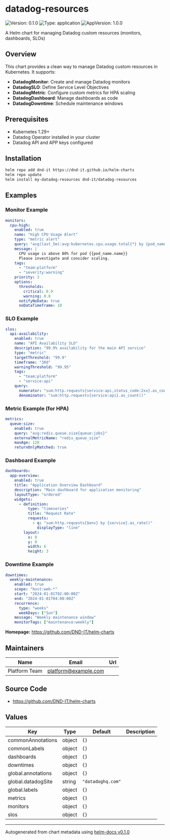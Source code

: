 # datadog-resources

![Version: 0.1.0](https://img.shields.io/badge/Version-0.1.0-informational?style=flat-square) ![Type: application](https://img.shields.io/badge/Type-application-informational?style=flat-square) ![AppVersion: 1.0.0](https://img.shields.io/badge/AppVersion-1.0.0-informational?style=flat-square)

A Helm chart for managing Datadog custom resources (monitors, dashboards, SLOs)

## Overview

This chart provides a clean way to manage Datadog custom resources in Kubernetes. It supports:

- **DatadogMonitor**: Create and manage Datadog monitors
- **DatadogSLO**: Define Service Level Objectives
- **DatadogMetric**: Configure custom metrics for HPA scaling
- **DatadogDashboard**: Manage dashboards as code
- **DatadogDowntime**: Schedule maintenance windows

## Prerequisites

- Kubernetes 1.29+
- Datadog Operator installed in your cluster
- Datadog API and APP keys configured

## Installation

```bash
helm repo add dnd-it https://dnd-it.github.io/helm-charts
helm repo update
helm install my-datadog-resources dnd-it/datadog-resources
```

## Examples

### Monitor Example

```yaml
monitors:
  cpu-high:
    enabled: true
    name: "High CPU Usage Alert"
    type: "metric alert"
    query: "avg(last_5m):avg:kubernetes.cpu.usage.total{*} by {pod_name} > 0.8"
    message: |
      CPU usage is above 80% for pod {{pod_name.name}}
      Please investigate and consider scaling.
    tags:
      - "team:platform"
      - "severity:warning"
    priority: 3
    options:
      thresholds:
        critical: 0.9
        warning: 0.8
      notifyNoData: true
      noDataTimeframe: 10
```

### SLO Example

```yaml
slos:
  api-availability:
    enabled: true
    name: "API Availability SLO"
    description: "99.9% availability for the main API service"
    type: "metric"
    targetThreshold: "99.9"
    timeframe: "30d"
    warningThreshold: "99.95"
    tags:
      - "team:platform"
      - "service:api"
    query:
      numerator: "sum:http.requests{service:api,status_code:2xx}.as_count()"
      denominator: "sum:http.requests{service:api}.as_count()"
```

### Metric Example (for HPA)

```yaml
metrics:
  queue-size:
    enabled: true
    query: "avg:redis.queue.size{queue:jobs}"
    externalMetricName: "redis_queue_size"
    maxAge: 120
    returnOnlyMatched: true
```

### Dashboard Example

```yaml
dashboards:
  app-overview:
    enabled: true
    title: "Application Overview Dashboard"
    description: "Main dashboard for application monitoring"
    layoutType: "ordered"
    widgets:
      - definition:
          type: "timeseries"
          title: "Request Rate"
          requests:
            - q: "sum:http.requests{$env} by {service}.as_rate()"
              displayType: "line"
        layout:
          x: 0
          y: 0
          width: 6
          height: 3
```

### Downtime Example

```yaml
downtimes:
  weekly-maintenance:
    enabled: true
    scope: "host:web-*"
    start: "2024-01-01T02:00:00Z"
    end: "2024-01-01T04:00:00Z"
    recurrence:
      type: "weeks"
      weekDays: ["Sun"]
    message: "Weekly maintenance window"
    monitorTags: ["maintenance:weekly"]
```

**Homepage:** <https://github.com/DND-IT/helm-charts>

## Maintainers

| Name | Email | Url |
| ---- | ------ | --- |
| Platform Team | <platform@example.com> |  |

## Source Code

* <https://github.com/DND-IT/helm-charts>

## Values

| Key | Type | Default | Description |
|-----|------|---------|-------------|
| commonAnnotations | object | `{}` |  |
| commonLabels | object | `{}` |  |
| dashboards | object | `{}` |  |
| downtimes | object | `{}` |  |
| global.annotations | object | `{}` |  |
| global.datadogSite | string | `"datadoghq.com"` |  |
| global.labels | object | `{}` |  |
| metrics | object | `{}` |  |
| monitors | object | `{}` |  |
| slos | object | `{}` |  |

----------------------------------------------
Autogenerated from chart metadata using [helm-docs v0.1.0](https://github.com/norwoodj/helm-docs/releases/v0.1.0)
